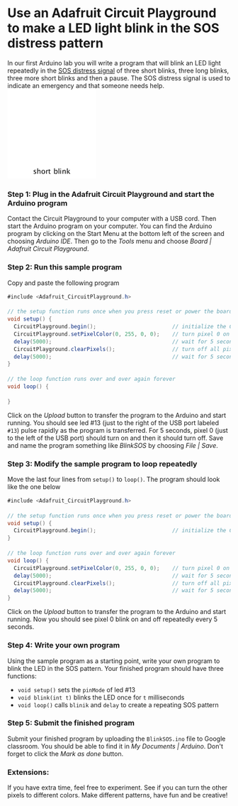 # Use an Adafruit Circuit Playground to make a LED light blink in the SOS distress pattern
In our first Arduino lab you will write a program that will blink an LED light repeatedly in the [SOS distress signal](https://en.wikipedia.org/wiki/SOS) of three short blinks, three long blinks, three more short blinks and then a pause.  The SOS distress signal is used to indicate an emergency and that someone needs help.    
![](SOSblink.gif)  

### Step 1: Plug in the Adafruit Circuit Playground and start the Arduino program
Contact the Circuit Playground to your computer with a USB cord. Then start the Arduino program on your computer. You can find the Arduino program by clicking on the Start Menu at the bottom left of the screen and choosing *Arduino IDE*. Then go to the *Tools* menu and choose *Board | Adafruit Circuit Playground*.  

### Step 2: Run this sample program
Copy and paste the following program
```java {.line-numbers}
#include <Adafruit_CircuitPlayground.h>

// the setup function runs once when you press reset or power the board
void setup() {
  CircuitPlayground.begin();                        // initialize the Circuit Playground  
  CircuitPlayground.setPixelColor(0, 255, 0, 0);    // turn pixel 0 on by making a red color (RGB 255,0,0)
  delay(5000);                                      // wait for 5 seconds (5000 milliseconds)
  CircuitPlayground.clearPixels();                  // turn off all pixels
  delay(5000);                                      // wait for 5 seconds (5000 milliseconds)
}

// the loop function runs over and over again forever
void loop() {

}
```
Click on the *Upload* button to transfer the program to the Arduino and start running. You should see led #13 (just to the right of the USB port labeled `#13`) pulse rapidly as the program is transferred. For 5 seconds, pixel 0 (just to the left of the USB port) should turn on and then it should turn off. Save and name the program something like *BlinkSOS* by choosing *File | Save*.

### Step 3: Modify the sample program to loop repeatedly
Move the last four lines from `setup()` to `loop()`. The program should look like the one below
```java {.line-numbers}
#include <Adafruit_CircuitPlayground.h>

// the setup function runs once when you press reset or power the board
void setup() {
  CircuitPlayground.begin();                        // initialize the Circuit Playground                                  
}

// the loop function runs over and over again forever
void loop() {
  CircuitPlayground.setPixelColor(0, 255, 0, 0);    // turn pixel 0 on by making a red color (RGB 255,0,0)
  delay(5000);                                      // wait for 5 seconds (5000 milliseconds)
  CircuitPlayground.clearPixels();                  // turn off all pixels
  delay(5000);                                      // wait for 5 seconds (5000 milliseconds)
}
```
Click on the *Upload* button to transfer the program to the Arduino and start running. Now you should see pixel 0 blink on and off repeatedly every 5 seconds.  

### Step 4: Write your own program
Using the sample program as a starting point, write your own program to blink the LED in the SOS pattern.  Your finished program should have three functions:
- `void setup()` sets the `pinMode` of led #13
- `void blink(int t)` blinks the LED once for `t` milliseconds
- `void loop()` calls `blinik` and `delay` to create a repeating SOS pattern

### Step 5: Submit the finished program
Submit your finished program by uploading the `BlinkSOS.ino` file to Google classroom. You should be able to find it in *My Documents | Arduino*. Don't forget to click the *Mark as done* button.

### Extensions:
If you have extra time, feel free to experiment. See if you can turn the other pixels to different colors. Make different patterns, have fun and be creative!

